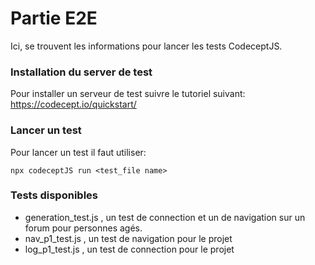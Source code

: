 # Partie E2E
Ici, se trouvent les informations pour lancer les tests CodeceptJS.
### Installation du server de test
Pour installer un serveur de test suivre le tutoriel suivant:
https://codecept.io/quickstart/
### Lancer un test
Pour lancer un test il faut utiliser:
```
npx codeceptJS run <test_file name>
```
### Tests disponibles
* generation_test.js , un test de connection et un de navigation sur un forum pour personnes agés.
* nav_p1_test.js , un test de navigation pour le projet
* log_p1_test.js , un test de connection pour le projet
